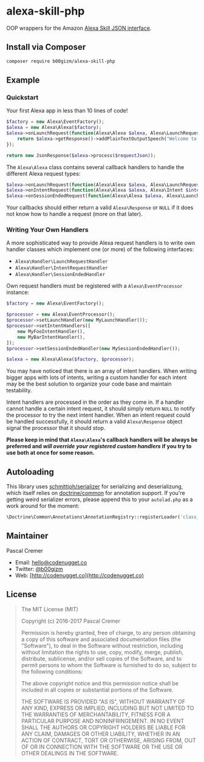 # alexa-skill-php

OOP wrappers for the Amazon [Alexa Skill JSON interface](https://developer.amazon.com/public/solutions/alexa/alexa-skills-kit/docs/alexa-skills-kit-interface-reference).

## Install via Composer

```bash
composer require b00gizm/alexa-skill-php
```

## Example

### Quickstart

Your first Alexa app in less than 10 lines of code!

```php
$factory = new Alexa\EventFactory();
$alexa = new Alexa\Alexa($factory);
$alexa->onLaunchRequest(function(Alexa\Alexa $alexa, Alexa\LaunchRequest $request, Alexa\Session $session) {
    return $alexa->getResponse()->addPlainTextOutputSpeech("Welcome to my awesome app!");
});

return new JsonResponse($alexa->process($requestJson));
```

The `Alexa\Alexa` class contains several callback handlers to handle the different Alexa request types:

```php
$alexa->onLaunchRequest(function(Alexa\Alexa $alexa, Alexa\LaunchRequest $request, Alexa\Session $session) { ... });
$alexa->onIntentRequest(function(Alexa\Alexa $alexa, Alexa\Intent $intent, Alexa\LaunchRequest $request, Alexa\Session $session) { ... });
$alexa->onSessionEndedRequest(function(Alexa\Alexa $alexa, Alexa\LaunchRequest $request, Alexa\Session $session) { ... });
```

Your callbacks should either return a valid `Alexa\Response` or `NULL` if it does not know how to handle a request (more on that later).

### Writing Your Own Handlers

A more sophisticated way to provide Alexa request handlers is to write own handler classes which implement one (or more) of the following interfaces:

* `Alexa\Handler\LaunchRequestHandler`
* `Alexa\Handler\IntentRequestHandler`
* `Alexa\Handler\SessionEndedHandler`

Own request handlers must be registered with a `Alexa\EventProcessor` instance:

```php
$factory = new Alexa\EventFactory();

$processor = new Alexa\EventProcessor();
$processor->setLaunchHandler(new MyLaunchHandler());
$processor->setIntentHandlers([
    new MyFooIntentHandler(),
    new MyBarIntentHandler(),
]);
$processor->setSessionEndedHandler(new MySessionEndedHandler());

$alexa = new Alexa\Alexa($factory, $processor);
```

You may have noticed that there is an array of intent handlers. When writing bigger apps with lots of intents, writing a custom handler for each intent may be the best solution to organize your code base and maintain testability.

Intent handlers are processed in the order as they come in. If a handler cannot handle a certain intent request, it should simply return `NULL` to notify the processor to try the next intent handler. When an intent request could be handled successfully, it should return a valid `Alexa\Response` object signal the processor that it should stop.

**Please keep in mind that `Alexa\Alexa`'s callback handlers will be always be preferred and _will override your registered custom handlers_ if you try to use both at once for some reason.**

## Autoloading

This library uses [schmittjoh/serializer](https://github.com/schmittjoh/serializer) for serializing and deserializung, which itself relies on [doctrine/common](https://github.com/doctrine/common) for annotation support. If you're getting weird serializer errors, please append this to your `autolad.php` as a work around for the moment:

```php
\Doctrine\Common\Annotations\AnnotationRegistry::registerLoader('class_exists');
```

## Maintainer

Pascal Cremer

* Email: <hello@codenugget.co>
* Twitter: [@b00gizm](https://twitter.com/b00gizm)
* Web: [http://codenugget.co](http://codenugget.co)

## License

> The MIT License (MIT)
>
> Copyright (c) 2016-2017 Pascal Cremer
>
>Permission is hereby granted, free of charge, to any person obtaining a copy
>of this software and associated documentation files (the "Software"), to deal
>in the Software without restriction, including without limitation the rights
>to use, copy, modify, merge, publish, distribute, sublicense, and/or sell
>copies of the Software, and to permit persons to whom the Software is
>furnished to do so, subject to the following conditions:
>
>The above copyright notice and this permission notice shall be included in all
>copies or substantial portions of the Software.
>
>THE SOFTWARE IS PROVIDED "AS IS", WITHOUT WARRANTY OF ANY KIND, EXPRESS OR
>IMPLIED, INCLUDING BUT NOT LIMITED TO THE WARRANTIES OF MERCHANTABILITY,
>FITNESS FOR A PARTICULAR PURPOSE AND NONINFRINGEMENT. IN NO EVENT SHALL THE
>AUTHORS OR COPYRIGHT HOLDERS BE LIABLE FOR ANY CLAIM, DAMAGES OR OTHER
>LIABILITY, WHETHER IN AN ACTION OF CONTRACT, TORT OR OTHERWISE, ARISING FROM,
>OUT OF OR IN CONNECTION WITH THE SOFTWARE OR THE USE OR OTHER DEALINGS IN THE
>SOFTWARE.